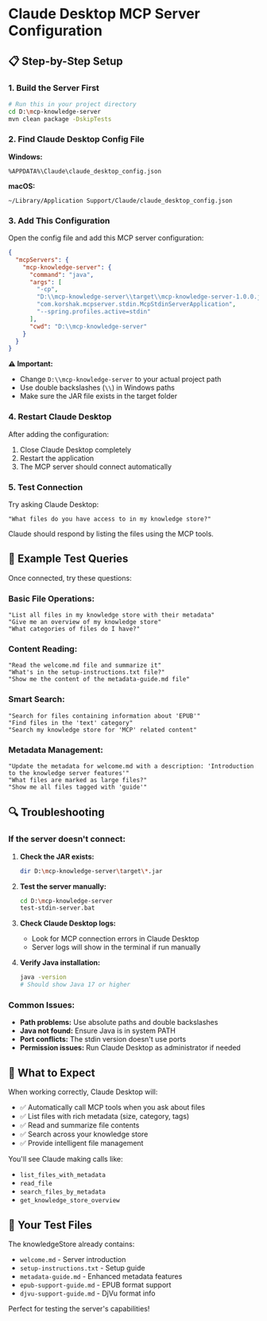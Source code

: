 # Claude Desktop MCP Server Configuration

## 📋 **Step-by-Step Setup**

### **1. Build the Server First**
```bash
# Run this in your project directory
cd D:\mcp-knowledge-server
mvn clean package -DskipTests
```

### **2. Find Claude Desktop Config File**

**Windows:**
```
%APPDATA%\Claude\claude_desktop_config.json
```

**macOS:**
```
~/Library/Application Support/Claude/claude_desktop_config.json
```

### **3. Add This Configuration**

Open the config file and add this MCP server configuration:

```json
{
  "mcpServers": {
    "mcp-knowledge-server": {
      "command": "java",
      "args": [
        "-cp", 
        "D:\\mcp-knowledge-server\\target\\mcp-knowledge-server-1.0.0.jar",
        "com.korshak.mcpserver.stdin.McpStdinServerApplication",
        "--spring.profiles.active=stdin"
      ],
      "cwd": "D:\\mcp-knowledge-server"
    }
  }
}
```

**⚠️ Important:** 
- Change `D:\\mcp-knowledge-server` to your actual project path
- Use double backslashes (`\\`) in Windows paths
- Make sure the JAR file exists in the target folder

### **4. Restart Claude Desktop**

After adding the configuration:
1. Close Claude Desktop completely
2. Restart the application  
3. The MCP server should connect automatically

### **5. Test Connection**

Try asking Claude Desktop:
```
"What files do you have access to in my knowledge store?"
```

Claude should respond by listing the files using the MCP tools.

## 🧪 **Example Test Queries**

Once connected, try these questions:

### **Basic File Operations:**
```
"List all files in my knowledge store with their metadata"
"Give me an overview of my knowledge store"
"What categories of files do I have?"
```

### **Content Reading:**
```
"Read the welcome.md file and summarize it"
"What's in the setup-instructions.txt file?"
"Show me the content of the metadata-guide.md file"
```

### **Smart Search:**
```
"Search for files containing information about 'EPUB'"
"Find files in the 'text' category"
"Search my knowledge store for 'MCP' related content"
```

### **Metadata Management:**
```
"Update the metadata for welcome.md with a description: 'Introduction to the knowledge server features'"
"What files are marked as large files?"
"Show me all files tagged with 'guide'"
```

## 🔍 **Troubleshooting**

### **If the server doesn't connect:**

1. **Check the JAR exists:**
   ```bash
   dir D:\mcp-knowledge-server\target\*.jar
   ```

2. **Test the server manually:**
   ```bash
   cd D:\mcp-knowledge-server
   test-stdin-server.bat
   ```

3. **Check Claude Desktop logs:**
   - Look for MCP connection errors in Claude Desktop
   - Server logs will show in the terminal if run manually

4. **Verify Java installation:**
   ```bash
   java -version
   # Should show Java 17 or higher
   ```

### **Common Issues:**

- **Path problems:** Use absolute paths and double backslashes
- **Java not found:** Ensure Java is in system PATH
- **Port conflicts:** The stdin version doesn't use ports
- **Permission issues:** Run Claude Desktop as administrator if needed

## 🎯 **What to Expect**

When working correctly, Claude Desktop will:
- ✅ Automatically call MCP tools when you ask about files
- ✅ List files with rich metadata (size, category, tags)
- ✅ Read and summarize file contents
- ✅ Search across your knowledge store
- ✅ Provide intelligent file management

You'll see Claude making calls like:
- `list_files_with_metadata` 
- `read_file`
- `search_files_by_metadata`
- `get_knowledge_store_overview`

## 📁 **Your Test Files**

The knowledgeStore already contains:
- `welcome.md` - Server introduction
- `setup-instructions.txt` - Setup guide  
- `metadata-guide.md` - Enhanced metadata features
- `epub-support-guide.md` - EPUB format support
- `djvu-support-guide.md` - DjVu format info

Perfect for testing the server's capabilities!

